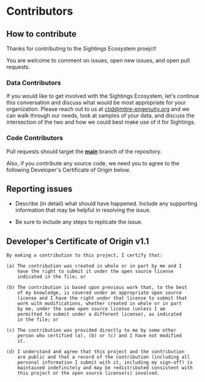 # Contributors

## How to contribute

Thanks for contributing to the Sightings Ecosystem proejct!

You are welcome to comment on issues, open new issues, and open pull requests.

### Data Contributors
If you would like to get involved with the Sightings Ecosystem, let's continue this conversation and discuss what would be most appropriate for your organization. Please reach out to us at ctid@mitre-engenuity.org and we can walk through our needs, look at samples of your data, and discuss the intersection of the two and how we could best make use of it for Sightings.


### Code Contributors

Pull requests should target the **[main](https://github.com/center-for-threat-informed-defense/sightings/tree/main)** branch of the repository.

Also, if you contribute any source code, we need you to agree to the following Developer's Certificate of Origin below.

## Reporting issues
  
* Describe (in detail) what should have happened. Include any supporting information that may be helpful in resolving the issue.
  
* Be sure to include any steps to replicate the issue.

## Developer's Certificate of Origin v1.1

```
By making a contribution to this project, I certify that:

(a) The contribution was created in whole or in part by me and I
    have the right to submit it under the open source license
    indicated in the file; or

(b) The contribution is based upon previous work that, to the best
    of my knowledge, is covered under an appropriate open source
    license and I have the right under that license to submit that
    work with modifications, whether created in whole or in part
    by me, under the same open source license (unless I am
    permitted to submit under a different license), as indicated
    in the file; or

(c) The contribution was provided directly to me by some other
    person who certified (a), (b) or (c) and I have not modified
    it.

(d) I understand and agree that this project and the contribution
    are public and that a record of the contribution (including all
    personal information I submit with it, including my sign-off) is
    maintained indefinitely and may be redistributed consistent with
    this project or the open source license(s) involved.
```
